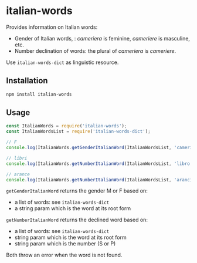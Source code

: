 # italian-words

Provides information on Italian words:

* Gender of Italian words, : _cameriera_ is feminine, _cameriere_ is masculine, etc.
* Number declination of words: the plural of _cameriera_ is _cameriere_.

Use `italian-words-dict` as linguistic resource.

## Installation 
```sh
npm install italian-words
```

## Usage

```javascript
const ItalianWords = require('italian-words');
const ItalianWordsList = require('italian-words-dict');

// F
console.log(ItalianWords.getGenderItalianWord(ItalianWordsList, 'cameriera'));

// libri
console.log(ItalianWords.getNumberItalianWord(ItalianWordsList, 'libro', 'P'));

// arance
console.log(ItalianWords.getNumberItalianWord(ItalianWordsList, 'arancia', 'P'));
```

`getGenderItalianWord` returns the gender M or F based on:

* a list of words: see `italian-words-dict`
* a string param which is the word at its root form

`getNumberItalianWord` returns the declined word based on:

* a list of words: see `italian-words-dict`
* string param which is the word at its root form
* string param which is the number (S or P)

Both throw an error when the word is not found.

